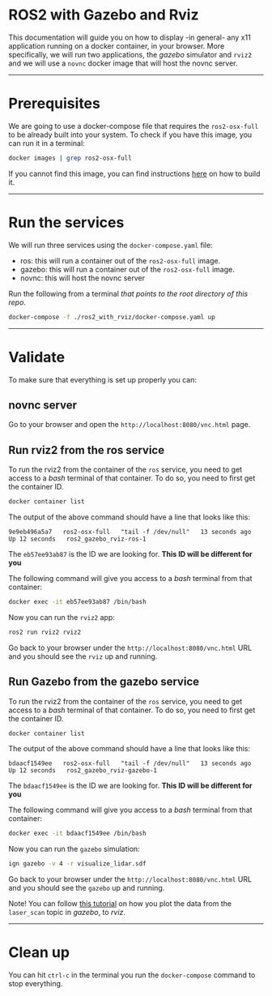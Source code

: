 # ROS2 with Gazebo and Rviz

This documentation will guide you on how to display -in general- any x11 application running on a docker container, in your browser. More specifically, we will run two applications, the _gazebo_ simulator and `rviz2` and we will use a `novnc` docker image that will host the novnc server.

---


# Prerequisites

We are going to use a docker-compose file that requires the `ros2-osx-full` to be already built into your system. To check if you have this image, you can run it in a terminal:

```bash
docker images | grep ros2-osx-full
```

If you cannot find this image, you can find instructions [here](../README.md#ros2-desktop-install) on how to build it.

----

# Run the services

We will run three services using the `docker-compose.yaml` file:

* ros: this will run a container out of the `ros2-osx-full` image.
* gazebo: this will run a container out of the `ros2-osx-full` image.
* novnc: this will host the novnc server

Run the following from a terminal _that points to the root directory of this repo_.

```bash
docker-compose -f ./ros2_with_rviz/docker-compose.yaml up
```

---

# Validate

To make sure that everything is set up properly you can:

## novnc server

Go to your browser and open the `http://localhost:8080/vnc.html` page.

## Run rviz2 from the ros service

To run the rviz2 from the container of the `ros` service, you need to get access to a _bash_ terminal of that container. To do so, you need to first get the container ID.

```bash
docker container list
```

The output of the above command should have a line that looks like this:

```
9e9eb496a5a7   ros2-osx-full   "tail -f /dev/null"   13 seconds ago   Up 12 seconds   ros2_gazebo_rviz-ros-1
```

The `eb57ee93ab87` is the ID we are looking for. **This ID will be different for you**

The following command will give you access to a _bash_ terminal from that container:

```bash
docker exec -it eb57ee93ab87 /bin/bash
```

Now you can run the `rviz2` app:

```bash
ros2 run rviz2 rviz2
```

Go back to your browser under the `http://localhost:8080/vnc.html` URL and you should see the `rviz` up and running.


## Run Gazebo from the gazebo service

To run the rviz2 from the container of the `ros` service, you need to get access to a _bash_ terminal of that container. To do so, you need to first get the container ID.

```bash
docker container list
```

The output of the above command should have a line that looks like this:

```
bdaacf1549ee   ros2-osx-full   "tail -f /dev/null"   13 seconds ago   Up 12 seconds   ros2_gazebo_rviz-gazebo-1
```

The `bdaacf1549ee` is the ID we are looking for. **This ID will be different for you**

The following command will give you access to a _bash_ terminal from that container:

```bash
docker exec -it bdaacf1549ee /bin/bash
```

Now you can run the `gazebo` simulation:

```bash
ign gazebo -v 4 -r visualize_lidar.sdf
```

Go back to your browser under the `http://localhost:8080/vnc.html` URL and you should see the `gazebo` up and running.

Note! You can follow [this tutorial](https://docs.ros.org/en/humble/Tutorials/Advanced/Simulators/Gazebo.html#visualizing-lidar-data-in-ros-2) on how you plot the data from the `laser_scan` topic in _gazebo_, to _rviz_.

----




# Clean up

You can hit `ctrl-c` in the terminal you run the `docker-compose` command to stop everything.
